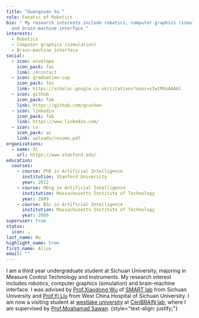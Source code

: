 ```yaml
---
title: "Guangxuan Xu "
role: Fanatic of Robotics
bio: " My research interests include robotics, computer graphics (simulation)
  and brain-machine interface."
interests:
  - Robotics
  - Computer graphics (simulation)
  - Brain-machine interface
social:
  - icon: envelope
    icon_pack: fas
    link: /#contact
  - icon: graduation-cap
    icon_pack: fas
    link: https://scholar.google.co.uk/citations?user=sIwtMXoAAAAJ
  - icon: github
    icon_pack: fab
    link: https://github.com/gcushen
  - icon: linkedin
    icon_pack: fab
    link: https://www.linkedin.com/
  - icon: cv
    icon_pack: ai
    link: uploads/resume.pdf
organizations:
  - name: Xi
    url: https://www.stanford.edu/
education:
  courses:
    - course: PhD in Artificial Intelligence
      institution: Stanford University
      year: 2012
    - course: MEng in Artificial Intelligence
      institution: Massachusetts Institute of Technology
      year: 2009
    - course: BSc in Artificial Intelligence
      institution: Massachusetts Institute of Technology
      year: 2008
superuser: true
status:
  icon: ☕️
last_name: Wu
highlight_name: true
first_name: Alice
email: ""
---
```


I am a third year undergraduate student at Sichuan University, majoring in Measure Control Technology and Instruments. My research interest includes robotics, computer graphics (simulation) and brain-machine interface. I was advised by [Prof.Xiaodong Wu](https://scholar.google.com/citations?user=t3aaMMgAAAAJ&hl=en) of [SMART lab](https://www.x-mol.com/groups/Smart-X-Lab?lang=en) from Sichuan University and [Prof.Yi Liu](https://yjs.cd120.com/showteacher.asp?id=1004) from West China Hospital of Sichuan University. I am now a visiting student at [westlake university](https://www.westlake.edu.cn/) at [CenBRAIN lab](https://cenbrain.westlake.edu.cn/), where I am supervised by [Prof.Moahamad Sawan](https://en.westlake.edu.cn/faculty/mohamad-sawan.html).
{style="text-align: justify;"}
